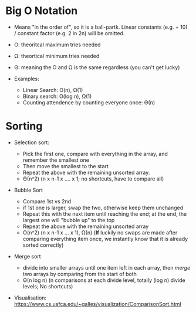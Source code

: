 # Big O Notation

- Means "in the order of", so it is a ball-partk. Linear constants (e.g. + 10) / constant factor (e.g. 2 in 2n) will be omitted.
- O: theoritcal maximum tries needed
- Ω: theortical minimum tries needed
- Θ: meaning the O and Ω is the same regardless (you can't get lucky)

- Examples:
  - Linear Search: O(n), Ω(1)
  - Binary search: O(log n), Ω(1)
  - Counting attendence by counting everyone once: Θ(n)

# Sorting

- Selection sort:

  - Pick the first one, compare with everything in the array, and remember the smallest one
  - Then move the smallest to the start
  - Repeat the above with the remaining unsorted array.
  - Θ(n^2) (n x n-1 x .... x 1; no shortcuts, have to compare all)

- Bubble Sort

  - Compare 1st vs 2nd
  - if 1st one is larger, swap the two, otherwise keep them unchanged
  - Repeat this with the next item until reaching the end; at the end, the largest one will "bubble up" to the top
  - Repeat the above with the remaining unsorted array
  - O(n^2) (n x n-1 x ... x 1), Ω(n) (**If** luckily no swaps are made after comparing everything item once, we instantly know that it is already sorted correctly)

- Merge sort

  - divide into smaller arrays until one item left in each array, then _merge_ two arrays by comparing from the start of both
  - Θ(n log n) (n comparisons at each divide level, totally (log n) divide levels; No shortcuts)

- Visualisation: https://www.cs.usfca.edu/~galles/visualization/ComparisonSort.html
